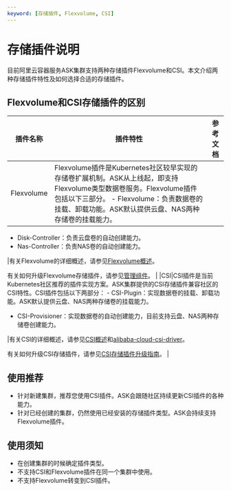 ```yaml
---
keyword: [存储插件, Flexvolume, CSI]
---
```


# 存储插件说明

目前阿里云容器服务ASK集群支持两种存储插件Flexvolume和CSI。本文介绍两种存储插件特性及如何选择合适的存储插件。

## Flexvolume和CSI存储插件的区别

|插件名称|插件特性|参考文档|
|----|----|----|
|Flexvolume|Flexvolume插件是Kubernetes社区较早实现的存储卷扩展机制。ASK从上线起，即支持Flexvolume类型数据卷服务。Flexvolume插件包括以下三部分。 -   Flexvolume：负责数据卷的挂载、卸载功能。ASK默认提供云盘、NAS两种存储卷的挂载能力。
-   Disk-Controller：负责云盘卷的自动创建能力。
-   Nas-Controller：负责NAS卷的自动创建能力。

|有关Flexvolume的详细概述，请参见[Flexvolume概述](/cn.zh-CN/Kubernetes集群用户指南/存储-Flexvolume/概述.md)。

有关如何升级Flexvolume存储插件，请参见[管理组件](/cn.zh-CN/Kubernetes集群用户指南/集群/管理集群/管理组件.md)。 |
|CSI|CSI插件是当前Kubernetes社区推荐的插件实现方案。ASK集群提供的CSI存储插件兼容社区的CSI特性。CSI插件包括以下两部分： -   CSI-Plugin：实现数据卷的挂载、卸载功能。ASK默认提供云盘、NAS两种存储卷的挂载能力。
-   CSI-Provisioner：实现数据卷的自动创建能力，目前支持云盘、NAS两种存储卷创建能力。

|有关CSI的详细概述，请参见[CSI概述](/cn.zh-CN/Kubernetes集群用户指南/存储-CSI/存储CSI概述.md)和[alibaba-cloud-csi-driver](https://github.com/kubernetes-sigs/alibaba-cloud-csi-driver)。

有关如何升级CSI存储插件，请参见[CSI存储插件升级指南](https://yq.aliyun.com/articles/745944)。 |

## 使用推荐

-   针对新建集群，推荐您使用CSI插件。ASK会跟随社区持续更新CSI插件的各种能力。
-   针对已经创建的集群，仍然使用已经安装的存储插件类型。ASK会持续支持Flexvolume插件。

## 使用须知

-   在创建集群的时候确定插件类型。
-   不支持CSI和Flexvolume插件在同一个集群中使用。
-   不支持Flexvolume转变到CSI插件。

